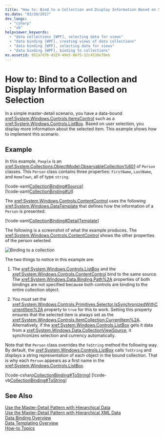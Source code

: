 ```yaml
---
title: "How to: Bind to a Collection and Display Information Based on Selection"
ms.date: "03/30/2017"
dev_langs: 
  - "csharp"
  - "vb"
helpviewer_keywords: 
  - "data collections [WPF], selecting data for views"
  - "data binding [WPF], creating views of data collections"
  - "data binding [WPF], selecting data for views"
  - "data binding [WPF], binding to collections"
ms.assetid: 952a7d76-dd29-49e5-86f5-32c4530e70eb
---
```

# How to: Bind to a Collection and Display Information Based on Selection
In a simple master-detail scenario, you have a data-bound <xref:System.Windows.Controls.ItemsControl> such as a <xref:System.Windows.Controls.ListBox>. Based on user selection, you display more information about the selected item. This example shows how to implement this scenario.  
  
## Example  
 In this example, `People` is an <xref:System.Collections.ObjectModel.ObservableCollection%601> of `Person` classes. This `Person` class contains three properties: `FirstName`, `LastName`, and `HomeTown`, all of type `string`.  
  
 [!code-xaml[CollectionBinding#Source](../../../../samples/snippets/csharp/VS_Snippets_Wpf/CollectionBinding/CSharp/Window1.xaml#source)]  
[!code-xaml[CollectionBinding#UI](../../../../samples/snippets/csharp/VS_Snippets_Wpf/CollectionBinding/CSharp/Window1.xaml#ui)]  
  
 The <xref:System.Windows.Controls.ContentControl> uses the following <xref:System.Windows.DataTemplate> that defines how the information of a `Person` is presented:  
  
 [!code-xaml[CollectionBinding#DetailTemplate](../../../../samples/snippets/csharp/VS_Snippets_Wpf/CollectionBinding/CSharp/Window1.xaml#detailtemplate)]  
  
 The following is a screenshot of what the example produces. The <xref:System.Windows.Controls.ContentControl> shows the other properties of the person selected.  
  
 ![Binding to a collection](../../../../docs/framework/wpf/data/media/databinding-collectionbindingsample.png "DataBinding_CollectionBindingSample")  
  
 The two things to notice in this example are:  
  
1. The <xref:System.Windows.Controls.ListBox> and the <xref:System.Windows.Controls.ContentControl> bind to the same source. The <xref:System.Windows.Data.Binding.Path%2A> properties of both bindings are not specified because both controls are binding to the entire collection object.  
  
2. You must set the <xref:System.Windows.Controls.Primitives.Selector.IsSynchronizedWithCurrentItem%2A> property to `true` for this to work. Setting this property ensures that the selected item is always set as the <xref:System.Windows.Controls.ItemCollection.CurrentItem%2A>. Alternatively, if the <xref:System.Windows.Controls.ListBox> gets it data from a <xref:System.Windows.Data.CollectionViewSource>, it synchronizes selection and currency automatically.  
  
 Note that the `Person` class overrides the `ToString` method the following way. By default, the <xref:System.Windows.Controls.ListBox> calls `ToString` and displays a string representation of each object in the bound collection. That is why each `Person` appears as a first name in the <xref:System.Windows.Controls.ListBox>.  
  
 [!code-csharp[CollectionBinding#ToString](../../../../samples/snippets/csharp/VS_Snippets_Wpf/CollectionBinding/CSharp/Data.cs#tostring)]
 [!code-vb[CollectionBinding#ToString](../../../../samples/snippets/visualbasic/VS_Snippets_Wpf/CollectionBinding/VisualBasic/Person.vb#tostring)]  
  
## See Also  
 [Use the Master-Detail Pattern with Hierarchical Data](../../../../docs/framework/wpf/data/how-to-use-the-master-detail-pattern-with-hierarchical-data.md)  
 [Use the Master-Detail Pattern with Hierarchical XML Data](../../../../docs/framework/wpf/data/how-to-use-the-master-detail-pattern-with-hierarchical-xml-data.md)  
 [Data Binding Overview](../../../../docs/framework/wpf/data/data-binding-overview.md)  
 [Data Templating Overview](../../../../docs/framework/wpf/data/data-templating-overview.md)  
 [How-to Topics](../../../../docs/framework/wpf/data/data-binding-how-to-topics.md)
